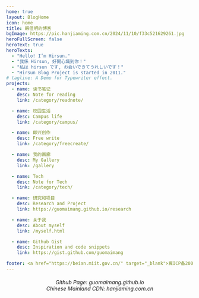 ```yaml
---
home: true
layout: BlogHome
icon: home
title: 韩佳明的博客
bgImage: https://pic.hanjiaming.com.cn/2024/11/10/f33c521629261.jpg
heroFullScreen: false
heroText: true
heroTexts:
  - "Hello! I’m Hirsun."
  - "我係 Hirsun, 好開心識到你！"
  - "私は hirsun です, お会いできてうれしいです！"
  - "Hirsun Blog Project is started in 2011."
# tagline: A Demo for Typewriter effect.
projects:
  - name: 读书笔记
    desc: Note for reading
    link: /category/readnote/

  - name: 校园生活
    desc: Campus life
    link: /category/campus/

  - name: 即兴创作
    desc: Free write
    link: /category/freecreate/

  - name: 我的画廊
    desc: My Gallery
    link: /gallery

  - name: Tech
    desc: Note for Tech
    link: /category/tech/

  - name: 研究和项目
    desc: Research and Project
    link: https://guomaimang.github.io/research

  - name: 关于我
    desc: About myself
    link: /myself.html

  - name: Github Gist
    desc: Inspiration and code snippets
    link: https://gist.github.com/guomaimang

footer: <a href="https://beian.miit.gov.cn/" target="_blank">冀ICP备20006728号-1 </a> | Serving since 2011.
---
```


<h6 style="text-align:center">
Github Page: guomaimang.github.io
<br />
Chinese Mainland CDN: hanjiaming.com.cn
</h6>

